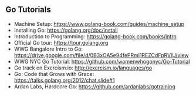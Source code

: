 ## Go Tutorials
* Machine Setup: https://www.golang-book.com/guides/machine_setup
* Installing Go: https://golang.org/doc/install
* Introduction to Programming: https://golang-book.com/books/intro
* Official Go tour: https://tour.golang.org
* WWG Bangalore Intro to Go: https://drive.google.com/file/d/0B3xOA5e94fePRml1REZCdFpRVlU/view
* WWG NYC Go Tutorial: https://github.com/womenwhogonyc/Go-Tutorial
* Go track on Exercism.io: http://exercism.io/languages/go
* Go: Code that Grows with Grace: https://talks.golang.org/2012/chat.slide#1
* Ardan Labs, Hardcore Go: https://github.com/ardanlabs/gotraining
